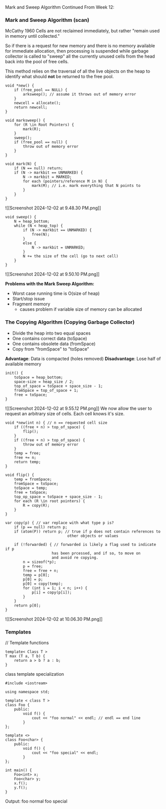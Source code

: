 Mark and Sweep Algorithm Continued
From Week 12:
### Mark and Sweep Algorithm (scan)
McCathy 1960
Cells are not reclaimed immediately, but rather "remain used in memory until collected."

So if there is a request for new memory and there is no memory available for immediate allocation, then processing is suspended while garbage collector is called to "sweep" all the currently unused cells from the head back into the pool of free cells.

This method relies on the traversal of all the live objects on the heap to identify what should **not** be returned to the free pool.

```
void *new() {
	if (free_pool == NULL) {
		arksweep(); // assume it throws out of memory error
	}
	newcell = allocate();
	return newcell;
}

void marksweep() {
	for (R \in Root Pointers) {
		mark(R);
	}
	sweep();
	if (free_pool == null) {
		throw out of memory error
	}
}

void mark(N) {
	if (N == null) return;
	if (N -> markbit == UNMARKED) {
		N -> markbit = MARKED;
		for each (pointers/reference M in N) {
			mark(M); // i.e. mark everything that N points to
		}
	}
}
```
![[Screenshot 2024-12-02 at 9.48.30 PM.png]]
```
void sweep() {
	N = heap_bottom;
	while (N < heap_top) {
		if (N -> markbit == UNMARKED) {
			free(N);
		}
		else {
			N -> markbit = UNMARKED;
		}
		N += the size of the cell (go to next cell)
	}
}
```
![[Screenshot 2024-12-02 at 9.50.10 PM.png]]

**Problems with the Mark Sweep Algorithm:**
- Worst case running time is O(size of heap)
- Start/stop issue
- Fragment memory
	- causes problem if variable size of memory can be allocated

### The Copying Algorithm (Copying Garbage Collector)
- Divide the heap into two equal spaces
- One contains correct data (toSpace)
- One contains obsolete data (fromSpace)
- Copy from "fromSpace" to "toSpace"

**Advantage**: Data is compacted (holes removed)
**Disadvantage**: Lose half of available memory

```
init() {
	toSpace = heap_bottom;
	space-size = heap_size / 2;
	top_of_space = toSpace + space_size - 1;
	fromSpace = top_of_space + 1;
	free = toSpace;
}
```
![[Screenshot 2024-12-02 at 9.55.12 PM.png]]
We now allow the user to request an arbitrary size of cells.
Each cell knows it's size.
```
void *new(int n) { // n == requested cell size
	if ((free + n) > top_of_space) {
		flip();
	}
	if ((free + n) > top_of_space) {
		throw out of memory error
	}
	temp = free;
	free += n;
	return temp;
}

void flip() {
	temp = fromSpace;
	fromSpace = toSpace;
	toSpace = temp;
	free = toSpace;
	top_op_space = toSpace + space_size - 1;
	for each (R \in root pointers) {
		R = copy(R);
	}
}

var copy(p) { // var replace with what type p is?
	if (p == null) return p;
	if (atom(P)) return p; // true if p does not contain references to 
							other objects or values
	
	if (!forwarded) { // forwarded is likely a flag used to indicate if p
					 has been prcessed, and if so, to move on 
					 and avoid re copying.
		n = sizeof(*p);
		p = free;
		free = free + n;
		temp = p[0];
		p[0] = p;
		p[0] = copy(temp);
		for (int i = 1; i < n; i++) {
			p[i] = copy(p[i]);
		}
	}
	return p[0];
}
```
![[Screenshot 2024-12-02 at 10.06.30 PM.png]]



### Templates

// Template functions
```
template< Class T >
T max (T a, T b) {
	return a > b ? a : b;
}
```

class template specialization
```
#include <iostream>

using namespace std;

template < class T >
class Foo {
	public:
		void f() {
			cout << "foo normal" << endl; // endl == end line
		}
};

template <>
class Foo<char> {
	public:
		void f() {
			cout << "foo special" << endl;
		}
};
```

```
int main() {
	Foo<int> x;
	Foo<char> y;
	x.f();
	y.f();
}
```
Output:
foo normal
foo special